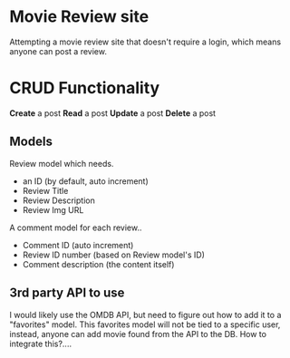 # Movie Review site
Attempting a movie review site that doesn't require a login, which means anyone can post a review. 

# CRUD Functionality
**Create** a post
**Read** a post
**Update** a post
**Delete** a post

## Models
Review model which needs.
* an ID (by default, auto increment)
* Review Title
* Review Description
* Review Img URL
  
A comment model for each review..
* Comment ID (auto increment)
* Review ID number (based on Review model's ID)
* Comment description (the content itself)

## 3rd party API to use
I would likely use the OMDB API, but need to figure out how to add it to a "favorites" model. This favorites model will not be tied to a specific user, instead, anyone can add movie found from the API to the DB. How to integrate this?....